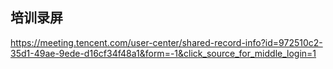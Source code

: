 ## 培训录屏

https://meeting.tencent.com/user-center/shared-record-info?id=972510c2-35d1-49ae-9ede-d16cf34f48a1&form=-1&click_source_for_middle_login=1